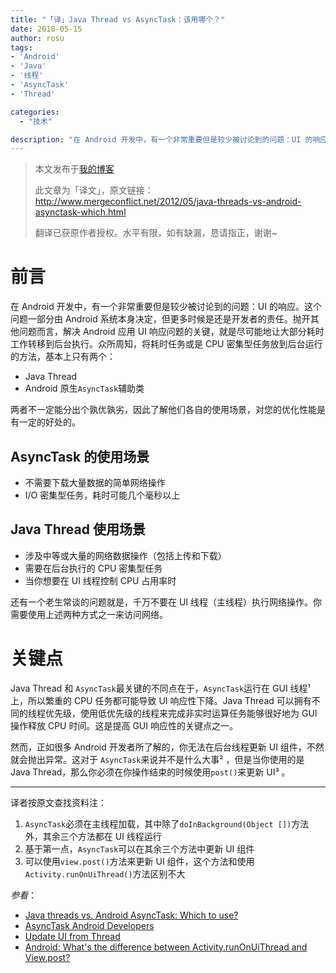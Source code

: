 ```yaml
---
title: "「译」Java Thread vs AsyncTask：该用哪个？"
date: 2018-05-15
author: rosu
tags:
- 'Android'
- 'Java'
- '线程'
- 'AsyncTask'
- 'Thread'

categories:
  - "技术"

description: "在 Android 开发中，有一个非常重要但是较少被讨论到的问题：UI 的响应。这个问题一部分由 Android 系统本身决定，但更多时候是还是开发者的责任。抛开其他问题而言，解决..."
---
```


> 本文发布于[我的博客](https://blog.rosuh.me/2018/05/java-threads-vs-android-asynctask-which-to-use/)
>
> 此文章为「译文」，原文链接：http://www.mergeconflict.net/2012/05/java-threads-vs-android-asynctask-which.html
>
> 翻译已获原作者授权。水平有限，如有缺漏，恳请指正，谢谢~

# 前言

在 Android 开发中，有一个非常重要但是较少被讨论到的问题：UI 的响应。这个问题一部分由 Android 系统本身决定，但更多时候是还是开发者的责任。抛开其他问题而言，解决 Android 应用 UI 响应问题的关键，就是尽可能地让大部分耗时工作转移到后台执行。众所周知，将耗时任务或是 CPU 密集型任务放到后台运行的方法，基本上只有两个：

- Java Thread
- Android 原生`AsyncTask`辅助类

两者不一定能分出个孰优孰劣，因此了解他们各自的使用场景，对您的优化性能是有一定的好处的。

## AsyncTask 的使用场景

- 不需要下载大量数据的简单网络操作
- I/O 密集型任务，耗时可能几个毫秒以上

## Java Thread 使用场景

- 涉及中等或大量的网络数据操作（包括上传和下载）
- 需要在后台执行的 CPU 密集型任务
- 当你想要在 UI 线程控制 CPU 占用率时

还有一个老生常谈的问题就是，千万不要在 UI 线程（主线程）执行网络操作。你需要使用上述两种方式之一来访问网络。

# 关键点

Java Thread 和 `AsyncTask`最关键的不同点在于，`AsyncTask`运行在 GUI 线程¹  上，所以繁重的 CPU 任务都可能导致 UI 响应性下降。Java Thread  可以拥有不同的线程优先级，使用低优先级的线程来完成非实时运算任务能够很好地为 GUI 操作释放 CPU 时间。这是提高 GUI 响应性的关键点之一。

然而，正如很多 Android 开发者所了解的，你无法在后台线程更新 UI 组件，不然就会抛出异常。这对于 `AsyncTask`来说并不是什么大事² ，但是当你使用的是 Java Thread，那么你必须在你操作结束的时候使用`post()`来更新 UI³ 。

---

译者按原文查找资料注：

1. `AsyncTask`必须在主线程加载，其中除了`doInBackground(Object [])`方法外，其余三个方法都在 UI 线程运行
2. 基于第一点，`AsyncTask`可以在其余三个方法中更新 UI 组件
3. 可以使用`view.post()`方法来更新 UI 组件，这个方法和使用`Activity.runOnUiThread()`方法区别不大

*参看*：

- [Java threads vs. Android AsyncTask: Which to use?](http://www.mergeconflict.net/2012/05/java-threads-vs-android-asynctask-which.html)
- [AsyncTask Android Developers](https://developer.android.com/reference/android/os/AsyncTask)
- [Update UI from Thread](https://stackoverflow.com/questions/4369537/update-ui-from-thread)
- [Android: What's the difference between Activity.runOnUiThread and View.post?](https://stackoverflow.com/questions/10558208/android-whats-the-difference-between-activity-runonuithread-and-view-post) 
